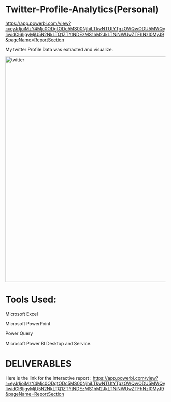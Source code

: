 # Twitter-Profile-Analytics(Personal)
https://app.powerbi.com/view?r=eyJrIjoiMzY4Mjc0ODgtODc5MS00NjhiLTkwNTUtYTgzOWQwODU5MWQyIiwidCI6IjgyMjU5N2NkLTQ1ZTYtNDEzMS1hM2JkLTNiNWUwZTFhNzI0MyJ9&pageName=ReportSection

My twitter Profile Data was extracted and visualize. 

<img width="709" alt="twitter" src="https://github.com/DonFrancis1/Twitter-Profile-Analytics-Personal-/assets/88105784/ab6fe8dd-b4f0-4275-9f18-4b5d5d5c4aab">


# Tools Used:
Microsoft Excel

Microsoft PowerPoint

Power Query

Microsoft Power BI Desktop and Service. 

# DELIVERABLES
Here is the link for the interactive report : 
https://app.powerbi.com/view?r=eyJrIjoiMzY4Mjc0ODgtODc5MS00NjhiLTkwNTUtYTgzOWQwODU5MWQyIiwidCI6IjgyMjU5N2NkLTQ1ZTYtNDEzMS1hM2JkLTNiNWUwZTFhNzI0MyJ9&pageName=ReportSection
